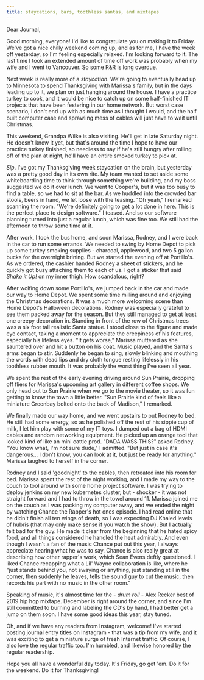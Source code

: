 ```yaml
---
title: staycations, bars, toothless santas, and mixtapes
---
```


Dear Journal,

Good morning, everyone! I'd like to congratulate you on making it to
Friday. We've got a nice chilly weekend coming up, and as for me, I have
the week off yesterday, so I'm feeling especially relaxed. I'm looking
forward to it. The last time I took an extended amount of time off work
was probably when my wife and I went to Vancouver. So some R&R is long
overdue.

Next week is really more of a *staycation*. We're going to eventually
head up to Minnesota to spend Thanksgiving with Marissa's family, but in
the days leading up to it, we plan on just hanging around the house. I
have a practice turkey to cook, and it would be nice to catch up on some
half-finished IT projects that have been festering in our home network.
But worst case scenario, I don't end up with as much time as I thought I
would, and the half built computer case and sprawling mess of cables
will just have to wait until Christmas.

This weekend, Grandpa Wilke is also visiting. He'll get in late Saturday
night. He doesn't know it yet, but that's around the time I hope to have
our practice turkey finished, so needless to say if he's still hungry
after rolling off of the plan at night, he'll have an entire smoked
turkey to pick at.

*Sip*. I've got my Thanksgiving week staycation on the brain, but
yesterday was a pretty good day in its own rite. My team wanted to set
aside some whiteboarding time to think through something we're building,
and my boss suggested we do it over lunch. We went to Cooper's, but it
was too busy to find a table, so we had to sit at the bar. As we huddled
into the crowded bar stools, beers in hand, we let loose with the
teasing. "Oh yeah," I remarked scanning the room. "We're definitely
going to get a lot done in here. This is the perfect place to design
software." I teased. And so our software planning turned into just a
regular lunch, which was fine too. We still had the afternoon to throw
some time at it.

After work, I took the bus home, and soon Marissa, Rodney, and I were
back in the car to run some errands. We needed to swing by Home Depot to
pick up some turkey smoking supplies - charcoal, applewood, and two 5
gallon bucks for the overnight brining. But we started the evening off
at Portillo's. As we ordered, the cashier handed Rodney a sheet of
stickers, and he quickly got busy attaching them to each of us. I got a
sticker that said *Shake it Up!* on my inner thigh. How scandalous,
right?

After wolfing down some Portillo's, we jumped back in the car and made
our way to Home Depot. We spent some time milling around and enjoying
the Christmas decorations. It was a much more welcoming scene than Home
Depot's Halloween decorations. Rodney was especially grateful to see
them packed away for the season. But they still managed to get at least
one creepy decoration in. Standing in front of the row of Christmas
trees was a six foot tall realistic Santa statue. I stood close to the
figure and made eye contact, taking a moment to appreciate the
creepiness of his features, especially his lifeless eyes. "It gets
worse," Marissa muttered as she sauntered over and hit a button on his
coat. Music played, and the Santa's arms began to stir. Suddenly he
began to sing, slowly blinking and mouthing the words with dead lips and
dry cloth tongue resting lifelessly in his toothless rubber mouth. It
was probably the worst thing I've seen all year.

We spent the rest of the early evening driving around Sun Prairie,
dropping off fliers for Marissa's upcoming art gallery in different
coffee shops. We only head out to Sun Prairie when we go to the movie
theater, so it was fun getting to know the town a little better. "Sun
Prairie kind of feels like a miniature Greenbay bolted onto the back of
Madison," I remarked.

We finally made our way home, and we went upstairs to put Rodney to bed.
He still had some energy, so as he polished off the rest of his sippie
cup of milk, I let him play with some of my IT toys. I dumped out a bag
of HDMI cables and random networking equipment. He picked up an orange
tool that looked kind of like an mini cattle prod. "DADA WASS THIS?"
asked Rodney. "You know what, I'm not sure dude," I admitted. "But just
in case it's dangerous… I don't know, you can look at it, but just be
ready for anything." Marissa laughed to herself in the corner.

Rodney and I said 'goodnight' to the cables, then retreated into his
room for bed. Marissa spent the rest of the night working, and I made my
way to the couch to tool around with some home project software. I was
trying to deploy jenkins on my new kubernetes cluster, but - shocker -
it was not straight forward and I had to throw in the towel around 11.
Marissa joined me on the couch as I was packing my computer away, and we
ended the night by watching Chance the Rapper's hot ones episode. I had
read online that he didn't finish all ten wings of death, so I was
expecting DJ Khaled levels of hubris (that may only make sense if you
watch the show). But I actually felt bad for the guy. He made it clear
from the beginning that he hated spicy food, and all things considered
he handled the heat admirably. And even though I wasn't a fan of the
music Chance put out this year, I always appreciate hearing what he was
to say. Chance is also really great at describing how other rapper's
work, which Sean Evens deftly questioned. I liked Chance recapping what
a Lil' Wayne collaboration is like, where he "just stands behind you,
not swaying or anything, just standing still in the corner, then
suddenly he leaves, tells the sound guy to cut the music, then records
his part with no music in the other room."

Speaking of music, it's almost time for the - *drum roll* - Alex Recker
best of 2019 hip hop mixtape. December is right around the corner, and
since I'm still committed to burning and labeling the CD's by hand, I
had better get a jump on them soon. I have some good ideas this year,
stay tuned.

Oh, and if we have any readers from Instagram, welcome! I've started
posting journal entry titles on Instagram - that was a tip from my wife,
and it was exciting to get a miniature surge of fresh Internet traffic.
Of course, I also love the regular traffic too. I'm humbled, and
likewise honored by the regular readership.

Hope you all have a wonderful day today. It's Friday, go get 'em. Do it
for the weekend. Do it for Thanksgiving!

